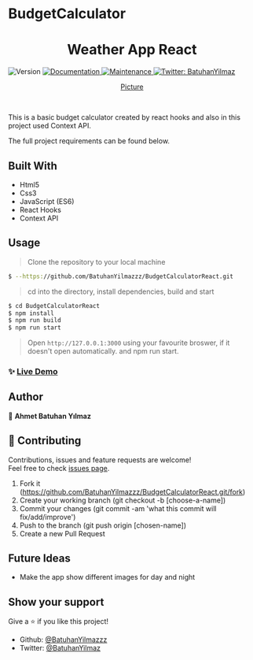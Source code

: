 # BudgetCalculator

<h1 align="center">Weather App React</h1>
<p>
  <img alt="Version" src="https://img.shields.io/badge/version-1.0.0-blue.svg?cacheSeconds=2592000" />
  <a href="https://github.com/BatuhanYilmazzz/WeatherAppReact#readme" target="_blank">
    <img alt="Documentation" src="https://img.shields.io/badge/documentation-yes-brightgreen.svg" />
  </a>
  <a href="https://github.com/BatuhanYilmazzz/WeatherAppReact/commit-activity" target="_blank">
    <img alt="Maintenance" src="https://img.shields.io/badge/Maintained%3F-yes-green.svg" />
  </a>
  <a href="https://twitter.com/batuhan38008916" target="_blank">
    <img alt="Twitter: BatuhanYilmaz" src="https://img.shields.io/twitter/follow/batuhan38008916.svg?style=social" />
  </a>
</p>
<p align="center">
  <a href="https://github.com/BatuhanYilmazzz/WeatherAppReact" target="_blank">
    Picture
  </a>
</p>

<br>


This is a basic budget calculator created by react hooks and also in this project used Context API.

The full project requirements can be found below.

## Built With

- Html5
- Css3
- JavaScript (ES6)
- React Hooks
- Context API


## Usage

> Clone the repository to your local machine

```sh
$ --https://github.com/BatuhanYilmazzz/BudgetCalculatorReact.git
```
> cd into the directory, install dependencies, build and start

```sh
$ cd BudgetCalculatorReact
$ npm install
$ npm run build
$ npm run start
```

> Open `http://127.0.0.1:3000` using your favourite broswer, if it doesn't open automatically.
and npm run start.

### ✨ [Live Demo](https://BatuhanYilmazzz.github.io/BudgetCalculatorReact/)


## Author

👤 **Ahmet Batuhan Yılmaz**

## 🤝 Contributing

Contributions, issues and feature requests are welcome!<br />Feel free to check [issues page](https://github.com/BatuhanYilmazzz/BudgetCalculatorReact/issues).

1. Fork it (https://github.com/BatuhanYilmazzz/BudgetCalculatorReact.git/fork)
2. Create your working branch (git checkout -b [choose-a-name])
3. Commit your changes (git commit -am 'what this commit will fix/add/improve')
4. Push to the branch (git push origin [chosen-name])
5. Create a new Pull Request

## Future Ideas

- Make the app show different images for day and night

## Show your support

Give a ⭐️ if you like this project!


- Github: [@BatuhanYilmazzz](https://github.com/BatuhanYilmazzz)
- Twitter: [@BatuhanYilmaz](https://twitter.com/batuhan38008916)

